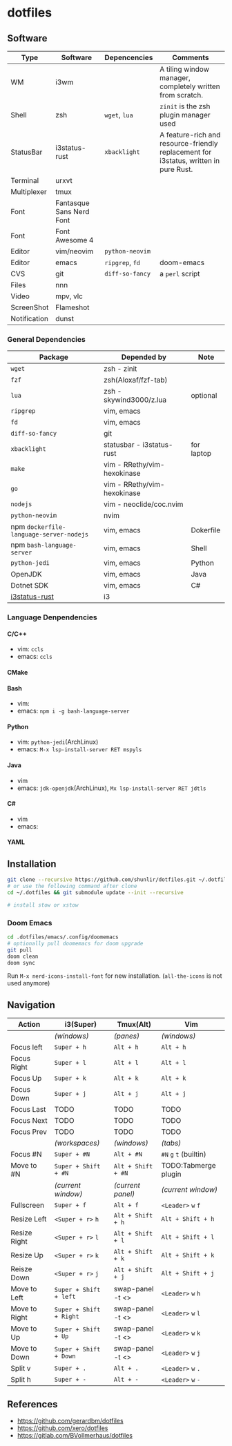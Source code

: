 # dotfiles

## Software
| Type         | Software                 | Depencencies    | Comments                                                                             |
|--------------|--------------------------|-----------------|--------------------------------------------------------------------------------------|
| WM           | i3wm                     |                 | A tiling window manager, completely written from scratch.                            |
| Shell        | zsh                      | `wget`, `lua`   | `zinit` is the zsh plugin manager used                                               |
| StatusBar    | i3status-rust            | `xbacklight`    | A feature-rich and resource-friendly replacement for i3status, written in pure Rust. |
| Terminal     | urxvt                    |                 |                                                                                      |
| Multiplexer  | tmux                     |                 |                                                                                      |
| Font         | Fantasque Sans Nerd Font |                 |                                                                                      |
| Font         | Font Awesome 4           |                 |                                                                                      |
| Editor       | vim/neovim               | `python-neovim` |                                                                                      |
| Editor       | emacs                    | `ripgrep`, `fd` | doom-emacs                                                                           |
| CVS          | git                      | `diff-so-fancy` | a `perl` script                                                                      |
| Files        | nnn                      |                 |                                                                                      |
| Video        | mpv, vlc                 |                 |                                                                                      |
| ScreenShot   | Flameshot                |                 |                                                                                      |
| Notification | dunst                    |                 |                                                                                      |

### General Dependencies
| Package                                                    | Depended by                 | Note       |
|------------------------------------------------------------|-----------------------------|------------|
| `wget`                                                     | zsh - zinit                 |            |
| `fzf`                                                      | zsh(Aloxaf/fzf-tab)         |            |
| `lua`                                                      | zsh - skywind3000/z.lua     | optional   |
| `ripgrep`                                                  | vim, emacs                  |            |
| `fd`                                                       | vim, emacs                  |            |
| `diff-so-fancy`                                            | git                         |            |
| `xbacklight`                                               | statusbar - i3status-rust   | for laptop |
| `make`                                                     | vim - RRethy/vim-hexokinase |            |
| `go`                                                       | vim - RRethy/vim-hexokinase |            |
| `nodejs`                                                   | vim - neoclide/coc.nvim     |            |
| `python-neovim`                                            | nvim                        |            |
| npm `dockerfile-language-server-nodejs`                    | vim, emacs                  | Dokerfile  |
| npm `bash-language-server`                                 | vim, emacs                  | Shell      |
| `python-jedi`                                              | vim, emacs                  | Python     |
| OpenJDK                                                    | vim, emacs                  | Java       |
| Dotnet SDK                                                 | vim, emacs                  | C#         |
| [i3status-rust](https://github.com/greshake/i3status-rust) | i3                          |            |

### Language Denpendencies
#### C/C++
* vim: `ccls`
* emacs: `ccls`
#### CMake
#### Bash
* vim: 
* emacs: `npm i -g bash-language-server`
#### Python
* vim: `python-jedi`(ArchLinux)
* emacs: `M-x lsp-install-server RET mspyls`
#### Java
* vim
* emacs: `jdk-openjdk`(ArchLinux), `Mx lsp-install-server RET jdtls`
#### C#
* vim
* emacs: 
#### YAML


## Installation

``` sh
git clone --recursive https://github.com/shunlir/dotfiles.git ~/.dotfiles
# or use the following command after clone
cd ~/.dotfiles && git submodule update --init --recursive 

# install stow or xstow
```

### Doom Emacs
```sh
cd .dotfiles/emacs/.config/doomemacs
# optionally pull doomemacs for doom upgrade
git pull
doom clean
doom sync
```
Run `M-x nerd-icons-install-font` for new installation. (`all-the-icons` is not used anymore)


## Navigation

| Action        | i3(Super)               | Tmux(Alt)          | Vim                    |
|---------------|-------------------------|--------------------|------------------------|
|               | _(windows)_             | _(panes)_          | _(windows)_            |
| Focus left    | `Super + h`             | `Alt + h`          | `Alt + h`              |
| Focus Right   | `Super + l`             | `Alt + l`          | `Alt + l`              |
| Focus Up      | `Super + k`             | `Alt + k`          | `Alt + k`              |
| Focus Down    | `Super + j`             | `Alt + j`          | `Alt + j`              |
| Focus Last    | TODO                    | TODO               | TODO                   |
| Focus Next    | TODO                    | TODO               | TODO                   |
| Focus Prev    | TODO                    | TODO               | TODO                   |
|               | _(workspaces)_          | _(windows)_        | _(tabs)_               |
| Focus #N      | `Super + #N`            | `Alt + #N`         | `#N` `g` `t` (builtin) |
| Move to #N    | `Super + Shift + #N`    | `Alt + Shift + #N` | TODO:Tabmerge plugin   |
|               | _(current window)_      | _(current panel)_  | _(current window)_     |
| Fullscreen    | `Super + f`             | `Alt + f`          | `<Leader>` `w` `f`     |
| Resize Left   | `<Super + r>` `h`       | `Alt + Shift + h`  | `Alt + Shift + h`      |
| Resize Right  | `<Super + r>` `l`       | `Alt + Shift + l`  | `Alt + Shift + l`      |
| Resize Up     | `<Super + r>` `k`       | `Alt + Shift + k`  | `Alt + Shift + k`      |
| Reisze Down   | `<Super + r>` `j`       | `Alt + Shift + j`  | `Alt + Shift + j`      |
| Move to Left  | `Super + Shift + left`  | swap-panel -t <>   | `<Leader>` `w` `h`     |
| Move to Right | `Super + Shift + Right` | swap-panel -t <>   | `<Leader>` `w` `l`     |
| Move to Up    | `Super + Shift + Up`    | swap-panel -t <>   | `<Leader>` `w` `k`     |
| Move to Down  | `Super + Shift + Down`  | swap-panel -t <>   | `<Leader>` `w` `j`     |
| Split v       | `Super + .`             | `Alt + .`          | `<Leader>` `w` `.`     |
| Split h       | `Super + -`             | `Alt + -`          | `<Leader>` `w` `-`     |

## References
* https://github.com/gerardbm/dotfiles
* https://github.com/xero/dotfiles
* https://gitlab.com/BVollmerhaus/dotfiles
